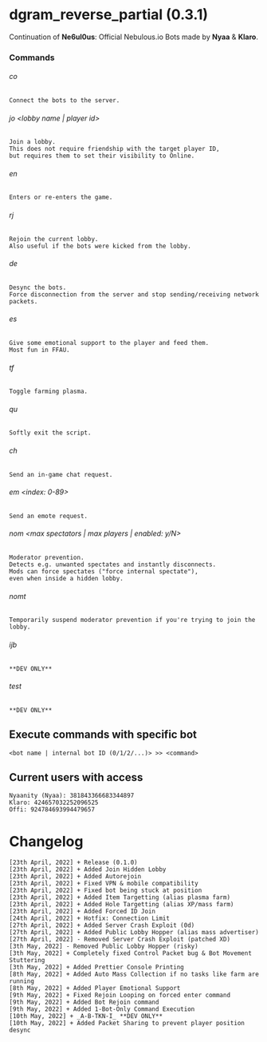 # dgram_reverse_partial (0.3.1)
Continuation of **Ne6ul0us**: Official Nebulous.io Bots made by **Nyaa** &amp; **Klaro**.


### Commands
###### co
	Connect the bots to the server.


###### jo <lobby name | player id>
	Join a lobby.
	This does not require friendship with the target player ID,
	but requires them to set their visibility to Online.


###### en
	Enters or re-enters the game.


###### rj
	Rejoin the current lobby.
	Also useful if the bots were kicked from the lobby.


###### de
	Desync the bots.
	Force disconnection from the server and stop sending/receiving network packets.


###### es
	Give some emotional support to the player and feed them.
	Most fun in FFAU.


###### tf
	Toggle farming plasma.


###### qu
	Softly exit the script.


###### ch <message>
	Send an in-game chat request.


###### em <index: 0-89>
	Send an emote request.


###### nom <max spectators | max players | enabled: y/N>
	Moderator prevention.
	Detects e.g. unwanted spectates and instantly disconnects.
	Mods can force spectates ("force internal spectate"),
	even when inside a hidden lobby.


###### nomt <timeout>
	Temporarily suspend moderator prevention if you're trying to join the lobby.


###### ijb <token>
	**DEV ONLY**


###### test
	**DEV ONLY**


## Execute commands with specific bot
	<bot name | internal bot ID (0/1/2/...)> >> <command>


## Current users with access
	Nyaanity (Nyaa): 381843366683344897
	Klaro: 424657032252096525
	Offi: 924784693994479657


# Changelog
	[23th April, 2022] + Release (0.1.0)
	[23th April, 2022] + Added Join Hidden Lobby
	[23th April, 2022] + Added Autorejoin
	[23th April, 2022] + Fixed VPN & mobile compatibility
	[23th April, 2022] + Fixed bot being stuck at position
	[23th April, 2022] + Added Item Targetting (alias plasma farm)
	[23th April, 2022] + Added Hole Targetting (alias XP/mass farm)
	[23th April, 2022] + Added Forced ID Join
	[24th April, 2022] + Hotfix: Connection Limit
	[27th April, 2022] + Added Server Crash Exploit (0d)
	[27th April, 2022] + Added Public Lobby Hopper (alias mass advertiser)
	[27th April, 2022] - Removed Server Crash Exploit (patched XD)
	[3th May, 2022] - Removed Public Lobby Hopper (risky)
	[3th May, 2022] + Completely fixed Control Packet bug & Bot Movement Stuttering
	[3th May, 2022] + Added Prettier Console Printing
	[8th May, 2022] + Added Auto Mass Collection if no tasks like farm are running
	[8th May, 2022] + Added Player Emotional Support
	[9th May, 2022] + Fixed Rejoin Looping on forced enter command
	[9th May, 2022] + Added Bot Rejoin command
	[9th May, 2022] + Added 1-Bot-Only Command Execution
	[10th May, 2022] + _A-B-TKN-I_ **DEV ONLY**
	[10th May, 2022] + Added Packet Sharing to prevent player position desync


